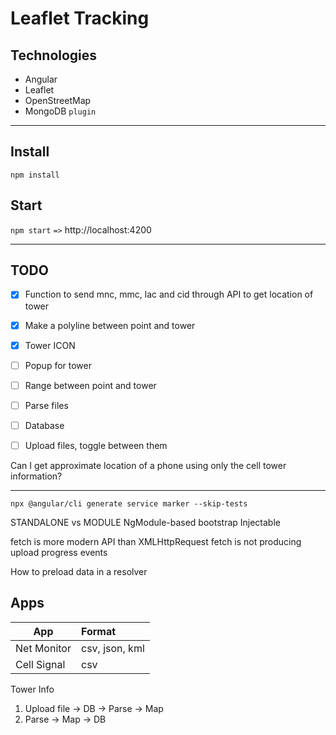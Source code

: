 # Leaflet Tracking

## Technologies

- Angular
- Leaflet
- OpenStreetMap
- MongoDB `plugin`

---

## Install

`npm install` <br>

## Start

`npm start` `=>` http://localhost:4200 <br>
-- -

## TODO

- [x] Function to send mnc, mmc, lac and cid through API to get location of tower
- [x] Make a polyline between point and tower
- [x] Tower ICON
- [ ] Popup for tower
- [ ] Range between point and tower
- [ ] Parse files
- [ ] Database

- [ ] Upload files, toggle between them

Can I get approximate location of a phone using only the cell tower information?

---

```angular2html
npx @angular/cli generate service marker --skip-tests
```

STANDALONE vs MODULE
NgModule-based bootstrap
Injectable

fetch is more modern API than XMLHttpRequest
fetch is not producing upload progress events

How to preload data in a resolver

## Apps

| App         | Format         |
|-------------|:---------------| 
| Net Monitor | csv, json, kml |
| Cell Signal | csv            |  

Tower Info

1. Upload file -> DB -> Parse -> Map
2. Parse -> Map -> DB


